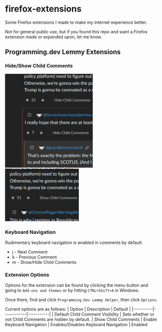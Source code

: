 # firefox-extensions
Some Firefox extensions I made to make my internet experience better.

Not for general public use, but if you found this repo and want a Firefox extension made or expanded upon,
let me know.

## Programming.dev Lemmy Extensions
### Hide/Show Child Comments
![Hide Child Comments](image-1.png)
![Show Child Comments](image-2.png)

### Keyboard Navigation
Rudimentary keyboard navigation is enabled in comments by default.
 - j - Next Comment
 - k - Previous Comment
 - m - Show/Hide Child Comments

### Extension Options
Options for the extension can be found by clicking the menu button and going to `Add-ons and themes` or by hitting `CTRL+Shift+A` in Windows.    

Once there, find and click `Programming.Dev Lemmy Helper`, then click `Options`.

Current options are as follows:
| Option | Description | Default |
|----------|------------|-----------|
| Default Child Comment Visibility | Sets whether or not Child Comments are hidden by default. | Show Child Comments
| Enable Keyboard Navigation | Enables/Disables Keyboard Navigation | Enabled